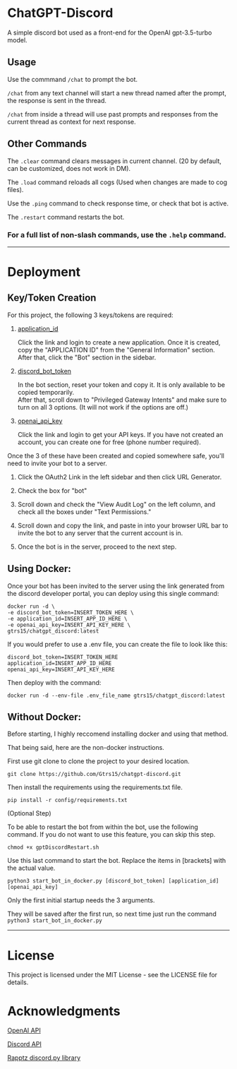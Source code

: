 # ChatGPT-Discord
A simple discord bot used as a front-end for the OpenAI gpt-3.5-turbo model. 

## Usage 

Use the commmand ```/chat``` to prompt the bot.  

```/chat``` from any text channel will start a new thread named after the prompt, the response is sent in the thread.

```/chat``` from inside a thread will use past prompts and responses from the current thread as context for next response. 

## Other Commands

The ```.clear``` command clears messages in current channel. (20 by default, can be customized, does not work in DM).

The ```.load``` command reloads all cogs (Used when changes are made to cog files).

Use the ```.ping``` command to check response time, or check that bot is active. 

The ```.restart``` command restarts the bot.


### For a full list of non-slash commands, use the ```.help``` command.


---

# Deployment

## Key/Token Creation

For this project, the following 3 keys/tokens are required:


1. [application_id](https://discord.com/developers/applications)

    Click the link and login to create a new application. 
    Once it is created, copy the "APPLICATION ID" from the "General Information" section. 
    After that, click the "Bot" section in the sidebar. 



2. [discord_bot_token](https://discord.com/developers/applications)

    In the bot section, reset your token and copy it.  It is only available to be copied temporarily.  
    After that, scroll down to "Privileged Gateway Intents" and make sure to turn on all 3 options. (It will not work if the options are off.)


3. [openai_api_key](https://platform.openai.com/account/api-keys)

    Click the link and login to get your API keys.  If you have not created an account, you can create one for free (phone number required).


Once the 3 of these have been created and copied somewhere safe, you'll need to invite your bot to a server.  

1. Click the OAuth2 Link in the left sidebar and then click URL Generator.

2. Check the box for "bot" 

3. Scroll down and check the "View Audit Log" on the left column, and check all the boxes under "Text Permissions."

4. Scroll down and copy the link, and paste in into your browser URL bar to invite the bot to any server that the current account is in.  

5. Once the bot is in the server, proceed to the next step.  



## Using Docker:

Once your bot has been invited to the server using the link generated from the discord developer portal, you can deploy using this single command:

    docker run -d \
    -e discord_bot_token=INSERT_TOKEN_HERE \
    -e application_id=INSERT_APP_ID_HERE \
    -e openai_api_key=INSERT_API_KEY_HERE \
    gtrs15/chatgpt_discord:latest

If you would prefer to use a .env file, you can create the file to look like this:

    discord_bot_token=INSERT_TOKEN_HERE
    application_id=INSERT_APP_ID_HERE
    openai_api_key=INSERT_API_KEY_HERE

Then deploy with the command:

    docker run -d --env-file .env_file_name gtrs15/chatgpt_discord:latest


## Without Docker:


Before starting, I highly reccomend installing docker and using that method.  

That being said, here are the non-docker instructions.

First use git clone to clone the project to your desired location. 

    
    git clone https://github.com/Gtrs15/chatgpt-discord.git


Then install the requirements using the requirements.txt file.

    pip install -r config/requirements.txt


(Optional Step) 

To be able to restart the bot from within the bot, use the following command.  If you do not want to use this feature, you can skip this step. 

    chmod +x gptDiscordRestart.sh

Use this last command to start the bot. Replace the items in [brackets] with the actual value. 

    python3 start_bot_in_docker.py [discord_bot_token] [application_id] [openai_api_key]

Only the first initial startup needs the 3 arguments.

They will be saved after the first run, so next time just run the command ```python3 start_bot_in_docker.py```






---
# License

This project is licensed under the MIT License - see the LICENSE file for details.

# Acknowledgments

[OpenAI API](https://platform.openai.com/)

[Discord API](https://discord.com/developers/applications)

[Rapptz discord.py library](https://github.com/Rapptz/discord.py)

